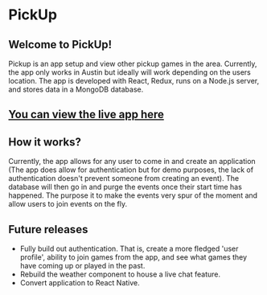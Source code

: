 # PickUp
## Welcome to PickUp!
Pickup is an app setup and view other pickup games in the area. Currently, the app only works in Austin but ideally will work depending on the users location. The app is developed with React, Redux, runs on a Node.js server, and stores data in a MongoDB database.

## [You can view the live app here](http://react-sports.herokuapp.com/)

## How it works?
Currently, the app allows for any user to come in and create an application (The app does allow for authentication but for demo purposes, the lack of authentication doesn't prevent someone from creating an event). The database will then go in and purge the events once their start time has happened. The purpose it to make the events very spur of the moment and allow users to join events on the fly. 

## Future releases
* Fully build out authentication. That is, create a more fledged 'user profile', ability to join games from the app, and see what games they have coming up or played in the past.
* Rebuild the weather component to house a live chat feature.
* Convert application to React Native.